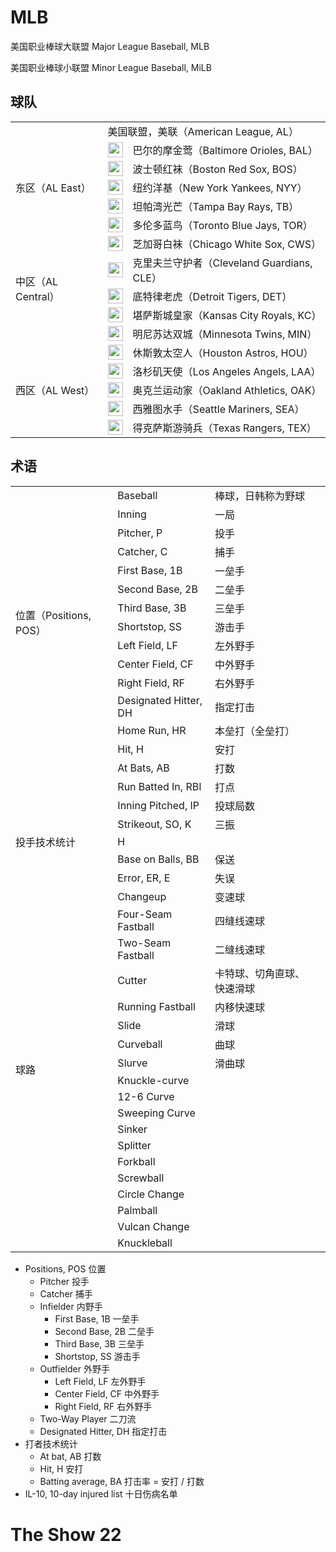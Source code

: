 # MLB

美国职业棒球大联盟 Major League Baseball, MLB

美国职业棒球小联盟 Minor League Baseball, MiLB

## 球队
<table>
    <th>
        <td colspan="3">美国联盟，美联（American League, AL）</td>
    </th>
    <tr>
        <td rowspan="5">东区（AL East）</td>
        <td style="">
            <img style="display:block;margin:0 auto;width:24px;height:24px" src="https://www.mlbstatic.com/team-logos/110.svg">
        </td>
        <td>巴尔的摩金莺（Baltimore Orioles, BAL）</td>
    </tr>
        <td style="">
            <img style="display:block;margin:0 auto;width:24px;height:24px" src="https://www.mlbstatic.com/team-logos/111.svg">
        </td>
        <td>波士顿红袜（Boston Red Sox, BOS）</td>
    </tr>
    <tr>
        <td style="">
            <img style="display:block;margin:0 auto;width:24px;height:24px" src="https://www.mlbstatic.com/team-logos/147.svg">
        </td>
        <td>纽约洋基（New York Yankees, NYY）</td>
    </tr>
    <tr>
        <td style="">
            <img style="display:block;margin:0 auto;width:24px;height:24px" src="https://www.mlbstatic.com/team-logos/139.svg">
        </td>
        <td>坦帕湾光芒（Tampa Bay Rays, TB）</td>
    </tr>
    <tr>
        <td style="">
            <img style="display:block;margin:0 auto;width:24px;height:24px" src="https://www.mlbstatic.com/team-logos/141.svg">
        </td>
        <td>多伦多蓝鸟（Toronto Blue Jays, TOR）</td>
    </tr>
    <tr>
        <td rowspan="5">中区（AL Central）</td>
        <td style="">
            <img style="display:block;margin:0 auto;width:24px;height:24px" src="https://www.mlbstatic.com/team-logos/145.svg">
        </td>
        <td>芝加哥白袜（Chicago White Sox, CWS）</td>
    </tr>
    <tr>
        <td style="">
            <img style="display:block;margin:0 auto;width:24px;height:24px" src="https://www.mlbstatic.com/team-logos/114.svg">
        </td>
        <td>克里夫兰守护者（Cleveland Guardians, CLE）</td>
    </tr>
    <tr>
        <td style="">
            <img style="display:block;margin:0 auto;width:24px;height:24px" src="https://www.mlbstatic.com/team-logos/116.svg">
        </td>
        <td>底特律老虎（Detroit Tigers, DET）</td>
    </tr>
    <tr>
        <td style="">
            <img style="display:block;margin:0 auto;width:24px;height:24px" src="https://www.mlbstatic.com/team-logos/118.svg">
        </td>
        <td>堪萨斯城皇家（Kansas City Royals, KC）</td>
    </tr>
    <tr>
        <td style="">
            <img style="display:block;margin:0 auto;width:24px;height:24px" src="https://www.mlbstatic.com/team-logos/142.svg">
        </td>
        <td>明尼苏达双城（Minnesota Twins, MIN）</td>
    </tr>
    <tr>
        <td rowspan="5">西区（AL West）</td>
        <td style="">
            <img style="display:block;margin:0 auto;width:24px;height:24px" src="https://www.mlbstatic.com/team-logos/117.svg">
        </td>
        <td>休斯敦太空人（Houston Astros, HOU）</td>
    </tr>
    <tr>
        <td style="">
            <img style="display:block;margin:0 auto;width:24px;height:24px" src="https://www.mlbstatic.com/team-logos/108.svg">
        </td>
        <td>洛杉矶天使（Los Angeles Angels, LAA）</td>
    </tr>
    <tr>
        <td style="">
            <img style="display:block;margin:0 auto;width:24px;height:24px" src="https://www.mlbstatic.com/team-logos/133.svg">
        </td>
        <td>奥克兰运动家（Oakland Athletics, OAK）</td>
    </tr>
    <tr>
        <td style="">
            <img style="display:block;margin:0 auto;width:24px;height:24px" src="https://www.mlbstatic.com/team-logos/136.svg">
        </td>
        <td>西雅图水手（Seattle Mariners, SEA）</td>
    </tr>
    <tr>
        <td style="">
            <img style="display:block;margin:0 auto;width:24px;height:24px" src="https://www.mlbstatic.com/team-logos/140.svg">
        </td>
        <td>得克萨斯游骑兵（Texas Rangers, TEX）</td>
    </tr>
</table>

## 术语
<table>
    <tr>
        <td></td>
        <td>Baseball</td>
        <td>棒球，日韩称为野球</td>
        <td></td>
    </tr>
    <tr>
        <td></td>
        <td>Inning</td>
        <td>一局</td>
        <td></td>
    </tr>
    <tr>
        <td rowspan="10">位置（Positions, POS）</td>
        <td>Pitcher, P</td>
        <td>投手</td>
        <td></td>
    </tr>
    <tr>
        <td>Catcher, C</td>
        <td>捕手</td>
        <td></td>
    </tr>
    <tr>
        <td>First Base, 1B</td>
        <td>一垒手</td>
        <td></td>
    </tr>
    <tr>
        <td>Second Base, 2B</td>
        <td>二垒手</td>
        <td></td>
    </tr>
    <tr>
        <td>Third Base, 3B</td>
        <td>三垒手</td>
        <td></td>
    </tr>
    <tr>
        <td>Shortstop, SS</td>
        <td>游击手</td>
        <td></td>
    </tr>
    <tr>
        <td>Left Field, LF</td>
        <td>左外野手</td>
        <td></td>
    </tr>
    <tr>
        <td>Center Field, CF</td>
        <td>中外野手</td>
        <td></td>
    </tr>
    <tr>
        <td>Right Field, RF</td>
        <td>右外野手</td>
        <td></td>
    </tr>
    <tr>
        <td>Designated Hitter, DH</td>
        <td>指定打击</td>
        <td></td>
    </tr>
    <tr>
        <td></td>
        <td>Home Run, HR</td>
        <td>本垒打（全垒打）</td>
        <td></td>
    </tr>
    <tr>
        <td></td>
        <td>Hit, H</td>
        <td>安打</td>
        <td></td>
    </tr>
    <tr>
        <td></td>
        <td>At Bats, AB</td>
        <td>打数</td>
        <td></td>
    </tr>
    <tr>
        <td></td>
        <td>Run Batted In, RBI</td>
        <td>打点</td>
        <td></td>
    </tr>
    <tr>
        <td rowspan="5">投手技术统计</td>
        <td>Inning Pitched, IP</td>
        <td>投球局数</td>
        <td></td>
    </tr>
    <tr>
        <td>Strikeout, SO, K</td>
        <td>三振</td>
        <td></td>
    </tr>
    <tr>
        <td>H</td>
        <td></td>
        <td></td>
    </tr>
    <tr>
        <td>Base on Balls, BB</td>
        <td>保送</td>
        <td></td>
    </tr>
    <tr>
        <td>Error, ER, E</td>
        <td>失误</td>
        <td></td>
    </tr>
    <tr>
        <td rowspan="19">球路</td>
        <td>Changeup</td>
        <td>变速球</td>
        <td></td>
    </tr>
    <tr>
        <td>Four-Seam Fastball</td>
        <td>四缝线速球</td>
        <td></td>
    </tr>
    <tr>
        <td>Two-Seam Fastball</td>
        <td>二缝线速球</td>
        <td></td>
    </tr>
    <tr>
        <td>Cutter</td>
        <td>卡特球、切角直球、快速滑球</td>
        <td></td>
    </tr>
    <tr>
        <td>Running Fastball</td>
        <td>内移快速球</td>
        <td></td>
    </tr>
    <tr>
        <td>Slide</td>
        <td>滑球</td>
        <td></td>
    </tr>
    <tr>
        <td>Curveball</td>
        <td>曲球</td>
        <td></td>
    </tr>
    <tr>
        <td>Slurve</td>
        <td>滑曲球</td>
        <td></td>
    </tr>
    <tr>
        <td>Knuckle-curve</td>
        <td></td>
        <td></td>
    </tr>
    <tr>
        <td>12-6 Curve</td>
        <td></td>
        <td></td>
    </tr>
    <tr>
        <td>Sweeping Curve</td>
        <td></td>
        <td></td>
    </tr>
    <tr>
        <td>Sinker</td>
        <td></td>
        <td></td>
    </tr>
    <tr>
        <td>Splitter</td>
        <td></td>
        <td></td>
    </tr>
    <tr>
        <td>Forkball</td>
        <td></td>
        <td></td>
    </tr>
    <tr>
        <td>Screwball</td>
        <td></td>
        <td></td>
    </tr>
    <tr>
        <td>Circle Change</td>
        <td></td>
        <td></td>
    </tr>
    <tr>
        <td>Palmball</td>
        <td></td>
        <td></td>
    </tr>
    <tr>
        <td>Vulcan Change</td>
        <td></td>
        <td></td>
    </tr>
    <tr>
        <td>Knuckleball</td>
        <td></td>
        <td></td>
    </tr>
</table>

- Positions, POS 位置
    - Pitcher 投手
    - Catcher 捕手
    - Infielder 内野手
        - First Base, 1B 一垒手
        - Second Base, 2B 二垒手
        - Third Base, 3B 三垒手
        - Shortstop, SS 游击手
    - Outfielder 外野手
        - Left Field, LF 左外野手
        - Center Field, CF 中外野手
        - Right Field, RF 右外野手
    - Two-Way Player 二刀流
    - Designated Hitter, DH	指定打击
- 打者技术统计
    - At bat, AB 打数
    - Hit, H 安打
    - Batting average, BA 打击率 = 安打 / 打数
- IL-10, 10-day injured list 十日伤病名单

# The Show 22